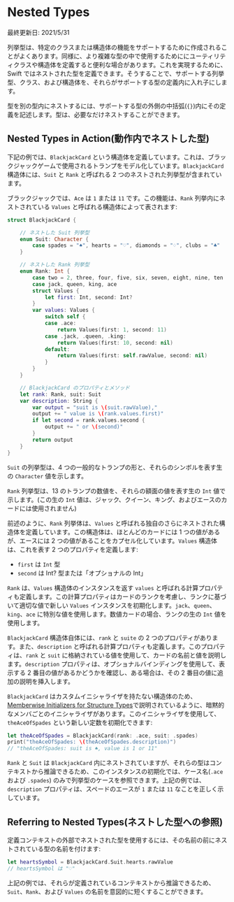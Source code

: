# Nested Types

最終更新日: 2021/5/31

列挙型は、特定のクラスまたは構造体の機能をサポートするために作成されることがよくあります。同様に、より複雑な型の中で使用するためににユーティリティクラスや構造体を定義すると便利な場合があります。これを実現するために、Swift ではネストされた型を定義できます。そうすることで、サポートする列挙型、クラス、および構造体を、それらがサポートする型の定義内に入れ子にします。

型を別の型内にネストするには、サポートする型の外側の中括弧(`{}`)内にその定義を記述します。型は、必要なだけネストすることができます。

## Nested Types in Action(動作内でネストした型)

下記の例では、`BlackjackCard` という構造体を定義しています。これは、ブラックジャックゲームで使用されるトランプをモデル化しています。`BlackjackCard` 構造体には、`Suit` と `Rank` と呼ばれる 2 つのネストされた列挙型が含まれています。

ブラックジャックでは、`Ace` は `1` または `11` です。この機能は、`Rank` 列挙内にネストされている `Values` と呼ばれる構造体によって表されます:

```swift
struct BlackjackCard {

    // ネストした Suit 列挙型
    enum Suit: Character {
        case spades = "♠", hearts = "♡", diamonds = "♢", clubs = "♣"
    }

    // ネストした Rank 列挙型
    enum Rank: Int {
        case two = 2, three, four, five, six, seven, eight, nine, ten
        case jack, queen, king, ace
        struct Values {
            let first: Int, second: Int?
        }
        var values: Values {
            switch self {
            case .ace:
                return Values(first: 1, second: 11)
            case .jack, .queen, .king:
                return Values(first: 10, second: nil)
            default:
                return Values(first: self.rawValue, second: nil)
            }
        }
    }

    // BlackjackCard のプロパティとメソッド
    let rank: Rank, suit: Suit
    var description: String {
        var output = "suit is \(suit.rawValue),"
        output += " value is \(rank.values.first)"
        if let second = rank.values.second {
            output += " or \(second)"
        }
        return output
    }
}
```

`Suit` の列挙型は、4 つの一般的なトランプの形と、それらのシンボルを表す生の `Character` 値を示します。

`Rank` 列挙型は、13 のトランプの数値を、それらの額面の値を表す生の `Int` 値で示します。(この生の `Int` 値は、ジャック、クイーン、キング、およびエースのカードには使用されません)

前述のように、`Rank` 列挙体は、`Values` と呼ばれる独自のさらにネストされた構造体を定義しています。この構造体は、ほとんどのカードには 1 つの値があるが、エースには 2 つの値があることをカプセル化しています。`Values` 構造体は、これを表す 2 つのプロパティを定義します:

* `first` は `Int` 型
* `second` は Int? 型または「オプショナルの Int」

`Rank` は、`Values` 構造体のインスタンスを返す `values` と呼ばれる計算プロパティも定義します。この計算プロパティはカードのランクを考慮し、ランクに基づいて適切な値で新しい `Values` インスタンスを初期化します。`jack`、`queen`、`king`、`ace` に特別な値を使用します。数値カードの場合、ランクの生の `Int` 値を使用します。

`BlackjackCard` 構造体自体には、`rank` と `suite` の 2 つのプロパティがあります。また、`description` と呼ばれる計算プロパティも定義します。このプロパティは、`rank` と `suit` に格納されている値を使用して、カードの名前と値を説明します。`description` プロパティは、オプショナルバインディングを使用して、表示する 2 番目の値があるかどうかを確認し、ある場合は、その 2 番目の値に追加の説明を挿入します。

`BlackjackCard` はカスタムイニシャライザを持たない構造体のため、[Memberwise Initializers for Structure Types](./initialization.md#構造体のメンバごとのイニシャライザ)で説明されているように、暗黙的なメンバごとのイニシャライザがあります。このイニシャライザを使用して、`theAceOfSpades` という新しい定数を初期化できます:

```swift
let theAceOfSpades = BlackjackCard(rank: .ace, suit: .spades)
print("theAceOfSpades: \(theAceOfSpades.description)")
// "theAceOfSpades: suit is ♠, value is 1 or 11"
```

`Rank` と `Suit` は `BlackjackCard` 内にネストされていますが、それらの型はコンテキストから推論できるため、このインスタンスの初期化では、ケース名(`.ace` および `.spades`) のみで列挙型のケースを参照できます。上記の例では、`description` プロパティは、スペードのエースが `1` または `11` なことを正しく示しています。

## Referring to Nested Types(ネストした型への参照)

定義コンテキストの外部でネストされた型を使用するには、その名前の前にネストされている型の名前を付けます:

```swift
let heartsSymbol = BlackjackCard.Suit.hearts.rawValue
// heartsSymbol は "♡"
```

上記の例では、それらが定義されているコンテキストから推論できるため、`Suit`、`Rank`、および `Values` の名前を意図的に短くすることができます。

